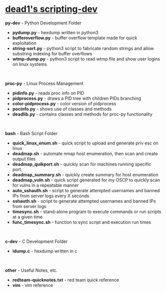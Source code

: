 # <b><u>dead1's scripting-dev</u></b><br>
<b>py-dev</b> - Python Development Folder<br>
- <B>pydump.py</B> - hexdump written in python3<br>
- <B>bufferoverflow.py</B> - buffer overflow template made for quick exploitation<br>
- <B>string-sort.py</B> - python3 script to fabricate random strings and allow substring indexing for buffer overflows<br>
- <B>wtmp-dump.py</B> - python3 script to read wtmp file and show user logins on linux systems<br>
<br>

<B>proc-py</B> - Linux Process Management<br>
- <b>pidinfo.py</b> - reads proc info on PID<br>
- <b>pidprocess.py</b> - draws a PID tree with children PIDs branching<br>
- <b>color-pidprocess.py</b> - color version of pidprocess<br>
- <b>pocinfo.py</b> - shows use of classes and methods<br>
- <b>deadlib.py</b> - contains classes and methods for proc-py functionality<br>
<br>

<b>bash</b> - Bash Script Folder<br>
- <B>quick_linux_enum.sh</B> - quick script to upload and generate priv esc on linux<br>
- <B>deadmap.sh</B> - automate nmap host enumeration, then scan and create output files<br>
- <B>deadmap_quikport.sh</B> - quickly scan for machines running specific port.<br>
- <B>deadmap_summary.sh</B> - quickly create summary for host enumeration<br>
- <B>deadmap_vuln.sh</B> - quick script generated for my OSCP to quickly scan for vulns in a repeatable manner<br>
- <B>auto_sshauth.sh</B> - script to generate attempted usernames and banned IPs from server logs every X seconds<br>
- <B>sshauth.sh</B> - script to generate attempted usernames and banned IPs from server logs<br>
- <B>timesync.sh</B> - stand-alone program to execute commands or run scripts at a given time<br>
- <B>func_timesync.sh</B> - function to sync script and execution run times<br>
<br>

<b>c-dev</b> - C Development Folder<br>
- <B>idump.c</B> - hexdump written in c<br>
<br>

<b>other</b> - Useful Notes, etc.</b><br>
- <B>redteam-quicknotes.txt</B> - red team quick reference<br>
- <b>vim</b> - vim reference<br>
<br>
